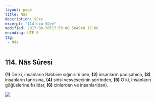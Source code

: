 ```yaml
---
layout: page
title: Nâs
description: Sûre
excerpt: "114'ncü Sûre"
modified: 2017-08-30T17:50:00.564948 17:00
encoding: UTF-8
tag: 
 - Nâs
---
```


## 114. Nâs Sûresi

**(1)** De ki, insanların Rabbine sığınırım ben,
**(2)** insanların padişahına,
**(3)** insanların tanrısına,
**(4)** sinsi vesvesecinin şerrinden,
**(5)** O ki, insanların göğüslerine fısıldar,
**(6)** cinlerden ve insanlar(dan).


![]({{site.url}}/images/altkenar.png)
